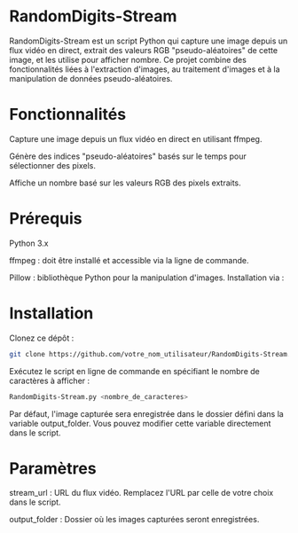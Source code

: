 # RandomDigits-Stream

RandomDigits-Stream est un script Python qui capture une image depuis un flux vidéo en direct, extrait des valeurs RGB "pseudo-aléatoires" de cette image, et les utilise pour afficher nombre. Ce projet combine des fonctionnalités liées à l'extraction d'images, au traitement d'images et à la manipulation de données pseudo-aléatoires.

# Fonctionnalités

Capture une image depuis un flux vidéo en direct en utilisant ffmpeg.

Génère des indices "pseudo-aléatoires" basés sur le temps pour sélectionner des pixels.

Affiche un nombre basé sur les valeurs RGB des pixels extraits.

# Prérequis

Python 3.x

ffmpeg : doit être installé et accessible via la ligne de commande.

Pillow : bibliothèque Python pour la manipulation d'images. Installation via :

# Installation

Clonez ce dépôt :

```bash
git clone https://github.com/votre_nom_utilisateur/RandomDigits-Stream.git
```

Exécutez le script en ligne de commande en spécifiant le nombre de caractères à afficher :

```bash
RandomDigits-Stream.py <nombre_de_caracteres>
```

Par défaut, l'image capturée sera enregistrée dans le dossier défini dans la variable output_folder. Vous pouvez modifier cette variable directement dans le script.

# Paramètres

stream_url : URL du flux vidéo. Remplacez l'URL par celle de votre choix dans le script.

output_folder : Dossier où les images capturées seront enregistrées.

